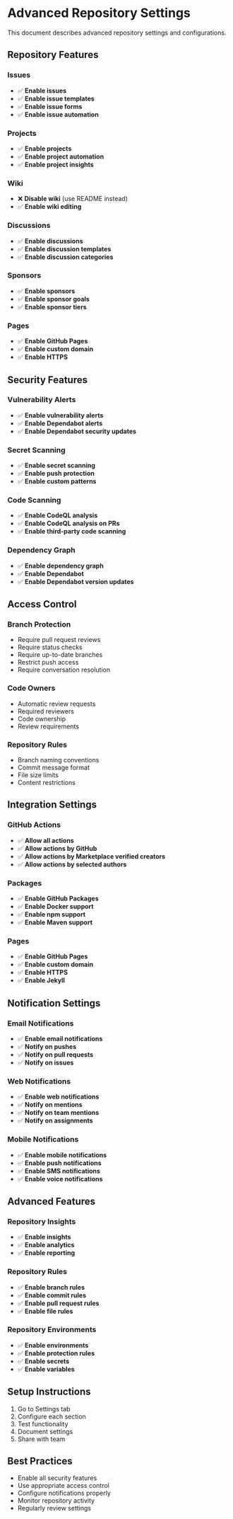 # Advanced Repository Settings

This document describes advanced repository settings and configurations.

## Repository Features

### Issues
- ✅ **Enable issues**
- ✅ **Enable issue templates**
- ✅ **Enable issue forms**
- ✅ **Enable issue automation**

### Projects
- ✅ **Enable projects**
- ✅ **Enable project automation**
- ✅ **Enable project insights**

### Wiki
- ❌ **Disable wiki** (use README instead)
- ✅ **Enable wiki editing**

### Discussions
- ✅ **Enable discussions**
- ✅ **Enable discussion templates**
- ✅ **Enable discussion categories**

### Sponsors
- ✅ **Enable sponsors**
- ✅ **Enable sponsor goals**
- ✅ **Enable sponsor tiers**

### Pages
- ✅ **Enable GitHub Pages**
- ✅ **Enable custom domain**
- ✅ **Enable HTTPS**

## Security Features

### Vulnerability Alerts
- ✅ **Enable vulnerability alerts**
- ✅ **Enable Dependabot alerts**
- ✅ **Enable Dependabot security updates**

### Secret Scanning
- ✅ **Enable secret scanning**
- ✅ **Enable push protection**
- ✅ **Enable custom patterns**

### Code Scanning
- ✅ **Enable CodeQL analysis**
- ✅ **Enable CodeQL analysis on PRs**
- ✅ **Enable third-party code scanning**

### Dependency Graph
- ✅ **Enable dependency graph**
- ✅ **Enable Dependabot**
- ✅ **Enable Dependabot version updates**

## Access Control

### Branch Protection
- Require pull request reviews
- Require status checks
- Require up-to-date branches
- Restrict push access
- Require conversation resolution

### Code Owners
- Automatic review requests
- Required reviewers
- Code ownership
- Review requirements

### Repository Rules
- Branch naming conventions
- Commit message format
- File size limits
- Content restrictions

## Integration Settings

### GitHub Actions
- ✅ **Allow all actions**
- ✅ **Allow actions by GitHub**
- ✅ **Allow actions by Marketplace verified creators**
- ✅ **Allow actions by selected authors**

### Packages
- ✅ **Enable GitHub Packages**
- ✅ **Enable Docker support**
- ✅ **Enable npm support**
- ✅ **Enable Maven support**

### Pages
- ✅ **Enable GitHub Pages**
- ✅ **Enable custom domain**
- ✅ **Enable HTTPS**
- ✅ **Enable Jekyll**

## Notification Settings

### Email Notifications
- ✅ **Enable email notifications**
- ✅ **Notify on pushes**
- ✅ **Notify on pull requests**
- ✅ **Notify on issues**

### Web Notifications
- ✅ **Enable web notifications**
- ✅ **Notify on mentions**
- ✅ **Notify on team mentions**
- ✅ **Notify on assignments**

### Mobile Notifications
- ✅ **Enable mobile notifications**
- ✅ **Enable push notifications**
- ✅ **Enable SMS notifications**
- ✅ **Enable voice notifications**

## Advanced Features

### Repository Insights
- ✅ **Enable insights**
- ✅ **Enable analytics**
- ✅ **Enable reporting**

### Repository Rules
- ✅ **Enable branch rules**
- ✅ **Enable commit rules**
- ✅ **Enable pull request rules**
- ✅ **Enable file rules**

### Repository Environments
- ✅ **Enable environments**
- ✅ **Enable protection rules**
- ✅ **Enable secrets**
- ✅ **Enable variables**

## Setup Instructions

1. Go to Settings tab
2. Configure each section
3. Test functionality
4. Document settings
5. Share with team

## Best Practices

- Enable all security features
- Use appropriate access control
- Configure notifications properly
- Monitor repository activity
- Regularly review settings
